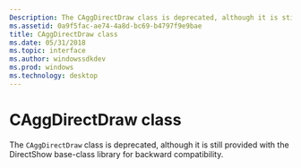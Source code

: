 ```yaml
---
Description: The CAggDirectDraw class is deprecated, although it is still provided with the DirectShow base-class library for backward compatibility.
ms.assetid: 0a9f5fac-ae74-4a8d-bc69-b4797f9e9bae
title: CAggDirectDraw class
ms.date: 05/31/2018
ms.topic: interface
ms.author: windowssdkdev
ms.prod: windows
ms.technology: desktop
---
```


# CAggDirectDraw class

The `CAggDirectDraw` class is deprecated, although it is still provided with the DirectShow base-class library for backward compatibility.

 

 



